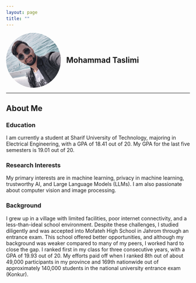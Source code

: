 ```yaml
---
layout: page
title: ""
---
```


<div style="display: flex; align-items: center;">
  <img src="assets/images/me.png" alt="My Picture" style="width: 150px; height: auto; border-radius: 50%; margin-right: 15px;">
  <h2 style="margin: 0;">Mohammad Taslimi</h2>
</div>

<hr>

## About Me

### Education
I am currently a student at Sharif University of Technology, majoring in Electrical Engineering, with a GPA of 18.41 out of 20. My GPA for the last five semesters is 19.01 out of 20.

### Research Interests
My primary interests are in machine learning, privacy in machine learning, trustworthy AI, and Large Language Models (LLMs). I am also passionate about computer vision and image processing.

### Background
I grew up in a village with limited facilities, poor internet connectivity, and a less-than-ideal school environment. Despite these challenges, I studied diligently and was accepted into Mofateh High School in Jahrom through an entrance exam. This school offered better opportunities, and although my background was weaker compared to many of my peers, I worked hard to close the gap. I ranked first in my class for three consecutive years, with a GPA of 19.93 out of 20. My efforts paid off when I ranked 8th out of about 49,000 participants in my province and 169th nationwide out of approximately 140,000 students in the national university entrance exam (Konkur).
